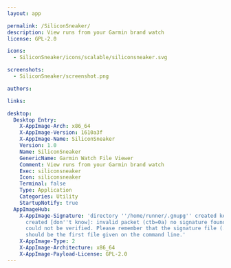 ```yaml
---
layout: app

permalink: /SiliconSneaker/
description: View runs from your Garmin brand watch
license: GPL-2.0

icons:
  - SiliconSneaker/icons/scalable/siliconsneaker.svg

screenshots:
  - SiliconSneaker/screenshot.png

authors:

links:

desktop:
  Desktop Entry:
    X-AppImage-Arch: x86_64
    X-AppImage-Version: 1610a3f
    X-AppImage-Name: SiliconSneaker
    Version: 1.0
    Name: SiliconSneaker
    GenericName: Garmin Watch File Viewer
    Comment: View runs from your Garmin brand watch
    Exec: siliconsneaker
    Icon: siliconsneaker
    Terminal: false
    Type: Application
    Categories: Utility
    StartupNotify: true
  AppImageHub:
    X-AppImage-Signature: 'directory ''/home/runner/.gnupg'' created keybox ''/home/runner/.gnupg/pubring.kbx''
      created [don''t know]: invalid packet (ctb=0a) no signature found the signature
      could not be verified. Please remember that the signature file (.sig or .asc)
      should be the first file given on the command line.'
    X-AppImage-Type: 2
    X-AppImage-Architecture: x86_64
    X-AppImage-Payload-License: GPL-2.0
---
```

